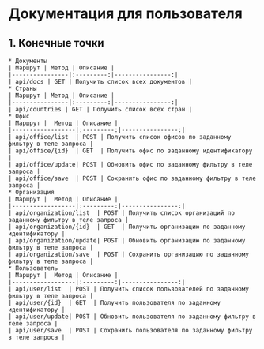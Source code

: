 # **Документация для пользователя**
## 1. Конечные точки 
    * Документы
    | Маршрут | Метод | Описание |
    |----------------|:---------:|----------------:|
    | api/docs | GET | Получить список всех документов |
    * Страны
    | Маршрут | Метод | Описание |
    |----------------|:---------:|----------------:|
    | api/countries | GET | Получить список всех стран |
    * Офис
    | Маршрут |  Метод | Описание |
    |------------------|:---------:|----------------:|
    | api/office/list  | POST | Получить список офисов по заданному фильтру в теле запроса |
    | api/office/{id}  | GET  | Получить офис по заданному идентификатору |
    | api/office/update| POST | Обновить офис по заданному фильтру в теле запроса |
    | api/office/save  | POST | Сохранить офис по заданному фильтру в теле запроса |
    * Организация
    | Маршрут |  Метод | Описание |
    |------------------|:---------:|----------------:|
    | api/organization/list  | POST | Получить список организаций по заданному фильтру в теле запроса |
    | api/organization/{id}  | GET  | Получить организацию по заданному идентификатору |
    | api/organization/update| POST | Обновить организацию по заданному фильтру в теле запроса |
    | api/organization/save  | POST | Сохранить организацию по заданному фильтру в теле запроса |
    * Пользователь
    | Маршрут |  Метод | Описание |
    |------------------|:---------:|----------------:|
    | api/user/list  | POST | Получить список пользователей по заданному фильтру в теле запроса |
    | api/user/{id}  | GET  | Получить пользователя по заданному идентификатору |
    | api/user/update| POST | Обновить пользователя по заданному фильтру в теле запроса |
    | api/user/save  | POST | Сохранить пользователя по заданному фильтру в теле запроса |